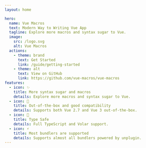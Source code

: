 ```yaml
---
layout: home

hero:
  name: Vue Macros
  text: Modern Way to Writing Vue App
  tagline: Explore more macros and syntax sugar to Vue.
  image:
    src: /logo.svg
    alt: Vue Macros
  actions:
    - theme: brand
      text: Get Started
      link: /guide/getting-started
    - theme: alt
      text: View on GitHub
      link: https://github.com/vue-macros/vue-macros
features:
  - icon: ✨
    title: More syntax sugar and macros
    details: Explore more macros and syntax sugar to Vue.
  - icon: 💚
    title: Out-of-the-box and good compatibility
    details: Supports both Vue 2.7 and Vue 3 out-of-the-box.
  - icon: 🦾
    title: Type Safe
    details: Full TypeScript and Volar support.
  - icon: ⚡️
    title: Most bundlers are supported
    details: Supports almost all bundlers powered by unplugin.
---
```

